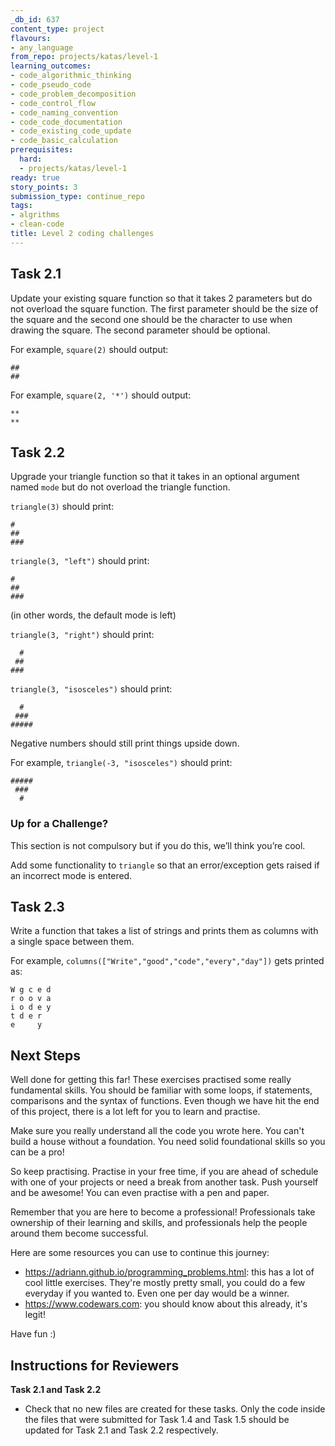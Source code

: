 ```yaml
---
_db_id: 637
content_type: project
flavours:
- any_language
from_repo: projects/katas/level-1
learning_outcomes:
- code_algorithmic_thinking
- code_pseudo_code
- code_problem_decomposition
- code_control_flow
- code_naming_convention
- code_code_documentation
- code_existing_code_update
- code_basic_calculation
prerequisites:
  hard:
  - projects/katas/level-1
ready: true
story_points: 3
submission_type: continue_repo
tags:
- algrithms
- clean-code
title: Level 2 coding challenges
---
```


## Task 2.1

Update your existing square function so that it takes 2 parameters but do not overload the square function. The first parameter should be the size of the square and the second one should be the character to use when drawing the square. The second parameter should be optional.

For example, `square(2)` should output:

```
##
##
```

For example, `square(2, '*')` should output:

```
**
**
```

## Task 2.2

Upgrade your triangle function so that it takes in an optional argument named `mode` but do not overload the triangle function.

`triangle(3)` should print:

```
#
##
###
```

`triangle(3, "left")` should print:

```
#
##
###
```
(in other words, the default mode is left)

`triangle(3, "right")` should print:

```
  #
 ##
###
```

`triangle(3, "isosceles")` should print:

```
  #
 ###
#####
```

Negative numbers should still print things upside down. 


For example, `triangle(-3, "isosceles")` should print:

```
#####
 ###
  #
```

### Up for a Challenge?
This section is not compulsory but if you do this, we’ll think you’re cool.

Add some functionality to `triangle` so that an error/exception gets raised if an incorrect mode is entered.

## Task 2.3

Write a function that takes a list of strings and prints them as columns with a single space between them.

For example, `columns(["Write","good","code","every","day"])` gets printed as:

```
W g c e d
r o o v a
i o d e y
t d e r
e     y
```


## Next Steps

Well done for getting this far! These exercises practised some really fundamental skills. You should be familiar with some loops, if statements, comparisons and the syntax of functions. Even though we have hit the end of this project, there is a lot left for you to learn and practise.

Make sure you really understand all the code you wrote here. You can't build a house without a foundation. You need solid foundational skills so you can be a pro!

So keep practising. Practise in your free time, if you are ahead of schedule with one of your projects or need a break from another task. Push yourself and be awesome! You can even practise with a pen and paper.

Remember that you are here to become a professional! Professionals take ownership of their learning and skills, and professionals help the people around them become successful.

Here are some resources you can use to continue this journey:

- https://adriann.github.io/programming_problems.html: this has a lot of cool little exercises. They're mostly pretty small, you could do a few everyday if you wanted to. Even one per day would be a winner.
- https://www.codewars.com: you should know about this already, it's legit!

Have fun :)

## Instructions for Reviewers

**Task 2.1 and Task 2.2** 

- Check that no new files are created for these tasks. Only the code inside the files that were submitted for Task 1.4 and Task 1.5 should be updated for Task 2.1 and Task 2.2 respectively.
